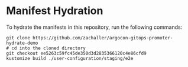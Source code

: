 # Manifest Hydration

To hydrate the manifests in this repository, run the following commands:

```shell
git clone https://github.com/zachaller/argocon-gitops-promoter-hydrate-demo
# cd into the cloned directory
git checkout ee5263c59fc45de350d3d2835366120c4e86cfd9
kustomize build ./user-configuration/staging/e2e
```
